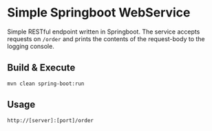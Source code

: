 # Simple Springboot WebService
Simple RESTful endpoint written in Springboot. The service accepts requests on `/order` and prints
the contents of the request-body to the logging console.

## Build & Execute
`mvn clean spring-boot:run`

## Usage
`http://[server]:[port]/order`